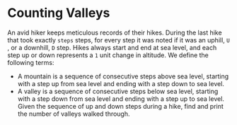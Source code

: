 # Counting Valleys

An avid hiker keeps meticulous records of their hikes. During the last hike that took exactly `steps` steps, for every step it was noted if it was an uphill, `U` , or a downhill, `D`  step. Hikes always start and end at sea level, and each step up or down represents a `1` unit change in altitude. We define the following terms:

- A mountain is a sequence of consecutive steps above sea level, starting with a step up from sea level and ending with a step down to sea level.
- A valley is a sequence of consecutive steps below sea level, starting with a step down from sea level and ending with a step up to sea level.
Given the sequence of up and down steps during a hike, find and print the number of valleys walked through.